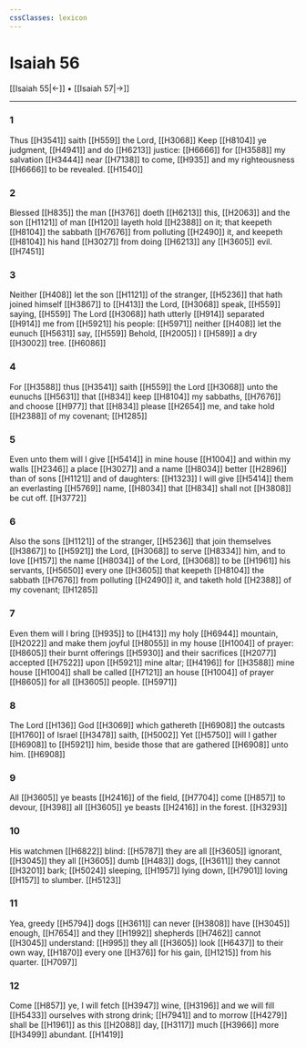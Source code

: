 ```yaml
---
cssClasses: lexicon
---
```

# Isaiah 56

[[Isaiah 55|←]] • [[Isaiah 57|→]]

---

### 1
Thus [[H3541]] saith [[H559]] the Lord, [[H3068]] Keep [[H8104]] ye judgment, [[H4941]] and do [[H6213]] justice: [[H6666]] for [[H3588]] my salvation [[H3444]] near [[H7138]] to come, [[H935]] and my righteousness [[H6666]] to be revealed. [[H1540]]

### 2
Blessed [[H835]] the man [[H376]] doeth [[H6213]] this, [[H2063]] and the son [[H1121]] of man [[H120]] layeth hold [[H2388]] on it; that keepeth [[H8104]] the sabbath [[H7676]] from polluting [[H2490]] it, and keepeth [[H8104]] his hand [[H3027]] from doing [[H6213]] any [[H3605]] evil. [[H7451]]

### 3
Neither [[H408]] let the son [[H1121]] of the stranger, [[H5236]] that hath joined himself [[H3867]] to [[H413]] the Lord, [[H3068]] speak, [[H559]] saying, [[H559]] The Lord [[H3068]] hath utterly [[H914]] separated [[H914]] me from [[H5921]] his people: [[H5971]] neither [[H408]] let the eunuch [[H5631]] say, [[H559]] Behold, [[H2005]] I [[H589]] a dry [[H3002]] tree. [[H6086]]

### 4
For [[H3588]] thus [[H3541]] saith [[H559]] the Lord [[H3068]] unto the eunuchs [[H5631]] that [[H834]] keep [[H8104]] my sabbaths, [[H7676]] and choose [[H977]] that [[H834]] please [[H2654]] me, and take hold [[H2388]] of my covenant; [[H1285]]

### 5
Even unto them will I give [[H5414]] in mine house [[H1004]] and within my walls [[H2346]] a place [[H3027]] and a name [[H8034]] better [[H2896]] than of sons [[H1121]] and of daughters: [[H1323]] I will give [[H5414]] them an everlasting [[H5769]] name, [[H8034]] that [[H834]] shall not [[H3808]] be cut off. [[H3772]]

### 6
Also the sons [[H1121]] of the stranger, [[H5236]] that join themselves [[H3867]] to [[H5921]] the Lord, [[H3068]] to serve [[H8334]] him, and to love [[H157]] the name [[H8034]] of the Lord, [[H3068]] to be [[H1961]] his servants, [[H5650]] every one [[H3605]] that keepeth [[H8104]] the sabbath [[H7676]] from polluting [[H2490]] it, and taketh hold [[H2388]] of my covenant; [[H1285]]

### 7
Even them will I bring [[H935]] to [[H413]] my holy [[H6944]] mountain, [[H2022]] and make them joyful [[H8055]] in my house [[H1004]] of prayer: [[H8605]] their burnt offerings [[H5930]] and their sacrifices [[H2077]] accepted [[H7522]] upon [[H5921]] mine altar; [[H4196]] for [[H3588]] mine house [[H1004]] shall be called [[H7121]] an house [[H1004]] of prayer [[H8605]] for all [[H3605]] people. [[H5971]]

### 8
The Lord [[H136]] God [[H3069]] which gathereth [[H6908]] the outcasts [[H1760]] of Israel [[H3478]] saith, [[H5002]] Yet [[H5750]] will I gather [[H6908]] to [[H5921]] him, beside those that are gathered [[H6908]] unto him. [[H6908]]

### 9
All [[H3605]] ye beasts [[H2416]] of the field, [[H7704]] come [[H857]] to devour, [[H398]] all [[H3605]] ye beasts [[H2416]] in the forest. [[H3293]]

### 10
His watchmen [[H6822]] blind: [[H5787]] they are all [[H3605]] ignorant, [[H3045]] they all [[H3605]] dumb [[H483]] dogs, [[H3611]] they cannot [[H3201]] bark; [[H5024]] sleeping, [[H1957]] lying down, [[H7901]] loving [[H157]] to slumber. [[H5123]]

### 11
Yea, greedy [[H5794]] dogs [[H3611]] can never [[H3808]] have [[H3045]] enough, [[H7654]] and they [[H1992]] shepherds [[H7462]] cannot [[H3045]] understand: [[H995]] they all [[H3605]] look [[H6437]] to their own way, [[H1870]] every one [[H376]] for his gain, [[H1215]] from his quarter. [[H7097]]

### 12
Come [[H857]] ye, I will fetch [[H3947]] wine, [[H3196]] and we will fill [[H5433]] ourselves with strong drink; [[H7941]] and to morrow [[H4279]] shall be [[H1961]] as this [[H2088]] day, [[H3117]] much [[H3966]] more [[H3499]] abundant. [[H1419]]